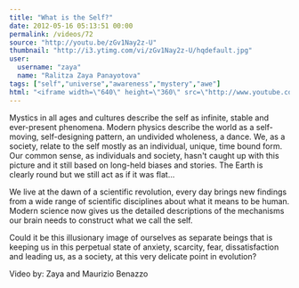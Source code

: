 ```yaml
---
title: "What is the Self?"
date: 2012-05-16 05:13:51 00:00
permalink: /videos/72
source: "http://youtu.be/zGv1Nay2z-U"
thumbnail: "http://i3.ytimg.com/vi/zGv1Nay2z-U/hqdefault.jpg"
user:
  username: "zaya"
  name: "Ralitza Zaya Panayotova"
tags: ["self","universe","awareness","mystery","awe"]
html: "<iframe width=\"640\" height=\"360\" src=\"http://www.youtube.com/embed/zGv1Nay2z-U?wmode=transparent&fs=1&feature=oembed\" frameborder=\"0\" allowfullscreen></iframe>"
---
```


Mystics in all ages and cultures describe the self as infinite, stable and ever-present phenomena. Modern physics describe the world as a self-moving, self-designing pattern, an undivided wholeness, a dance. We, as a society, relate to the self mostly as an individual, unique, time bound form. Our common sense, as individuals and society, hasn't caught up with this picture and it still based on long-held biases and stories. The Earth is clearly round but we still act as if it was flat...

We live at the dawn of a scientific revolution, every day brings new findings from a wide range of scientific disciplines about what it means to be human. Modern science now gives us the detailed descriptions of the mechanisms our brain needs to construct what we call the self.

Could it be this illusionary image of ourselves as separate beings that is keeping us in this perpetual state of anxiety, scarcity, fear, dissatisfaction and leading us, as a society, at this very delicate point in evolution?

Video by: Zaya and Maurizio Benazzo